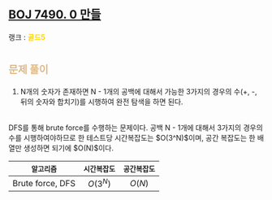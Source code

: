 # <span style="font-size:17pt; font-weight:bold">[BOJ 7490. 0 만들](https://www.acmicpc.net/problem/7490)</span>
랭크 : <span style="color:gold">__골드5__</span>
<br>

# <span style="font-size:15pt;color:BurlyWood">문제 풀이</span>

1. N개의 숫자가 존재하면 N - 1개의 공백에 대해서 가능한 3가지의 경우의 수(+, -, 뒤의 숫자와 합치기)를 시행하여 완전 탐색을 하면 된다.

<br>
DFS를 통해 brute force를 수행하는 문제이다. 공백 N - 1개에 대해서 3가지의 경우의 수를 시행하여야하므로 한 테스트당 시간복잡도는 $O(3^N)$이며, 공간 복잡도는 한 배열만 생성하면 되기에 $O(N)$이다.
<br>

|`알고리즘`|`시간복잡도`|`공간복잡도`|
|:---:|:---:|:---:|
| Brute force, DFS | $O(3^N)$| $O(N)$ |

<br><br>
